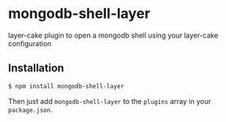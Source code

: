 # mongodb-shell-layer

layer-cake plugin to open a mongodb shell using your layer-cake configuration

## Installation

```bash
$ npm install mongodb-shell-layer
```

Then just add `mongodb-shell-layer` to the `plugins` array in your `package.json`.